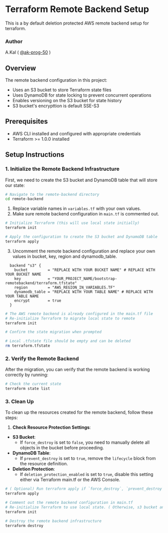 # Terraform Remote Backend Setup

This is a by default deletion protected AWS remote backend setup for terraform.

### Author

A.Kal ( [@ak-prog-50](https://github.com/ak-prog-50) )

## Overview

The remote backend configuration in this project:
- Uses an S3 bucket to store Terraform state files
- Uses DynamoDB for state locking to prevent concurrent operations
- Enables versioning on the S3 bucket for state history
- S3 bucket's encrypttion is default SSE-S3

## Prerequisites

- AWS CLI installed and configured with appropriate credentials
- Terraform >= 1.0.0 installed

## Setup Instructions

### 1. Initialize the Remote Backend Infrastructure

First, we need to create the S3 bucket and DynamoDB table that will store our state:

```bash
# Navigate to the remote-backend directory
cd remote-backend
```

1. Replace variable names in `variables.tf` with your own values.
2. Make sure remote backend configuration in `main.tf` is commented out.

```bash
# Initialize Terraform (this will use local state initially)
terraform init

# Apply the configuration to create the S3 bucket and DynamoDB table
terraform apply
```

3. Uncomment the remote backend configuration and replace your own values in bucket, key, region and dynamodb_table.

```hcl
  backend "s3" {
    bucket         = "REPLACE WITH YOUR BUCKET NAME" # REPLACE WITH YOUR BUCKET NAME
    key            = "YOUR_PROJECT_NAME/bootstrap-remotebackend/terraform.tfstate"
    region         = "AWS_REGION_IN_VARIABLES.TF"
    dynamodb_table = "REPLACE WITH YOUR TABLE NAME" # REPLACE WITH YOUR TABLE NAME
    encrypt        = true
  }
```

```bash
# The AWS remote backend is already configured in the main.tf file
# Re-initialize Terraform to migrate local state to remote
terraform init

# Confirm the state migration when prompted

# Local .tfstate file should be empty and can be deleted
rm terraform.tfstate
```

### 2. Verify the Remote Backend
After the migration, you can verify that the remote backend is working correctly by running:

```bash
# Check the current state
terraform state list
```

### 3. Clean Up

To clean up the resources created for the remote backend, follow these steps:

1. **Check Resource Protection Settings**:
  - **S3 Bucket**:
    - If `force_destroy` is set to `false`, you need to manually delete all objects in the bucket before proceeding.
  - **DynamoDB Table**:
    - If `prevent_destroy` is set to `true`, remove the `lifecycle` block from the resource definition.
  - **Deletion Protection**:
    - If `deletion_protection_enabled` is set to `true`, disable this setting either via Terraform main.tf or the AWS Console.

```bash
# ( Optional) Run terraform apply if `force_destroy`, `prevent_destroy` or `deletion_protection_enabled` got changed
terraform apply

# Comment out the remote backend configuration in main.tf
# Re-initialize Terraform to use local state. ( Otherwise, s3 bucket and ddb will get deleted, but you will get an errored.tf file. )
terraform init 

# Destroy the remote backend infrastructure
terraform destroy
```


